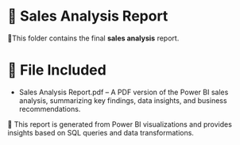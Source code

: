 # 📂 Sales Analysis Report
📌This folder contains the final **sales analysis** report.

# 📄 File Included
- Sales Analysis Report.pdf – A PDF version of the Power BI sales analysis, summarizing key findings, data insights, and business recommendations.

📌 This report is generated from Power BI visualizations and provides insights based on SQL queries and data transformations.
